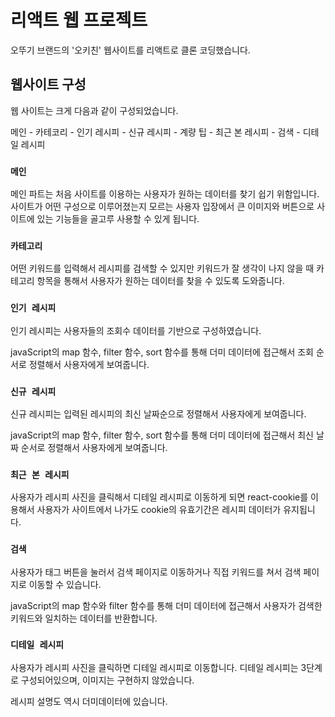 # 리액트 웹 프로젝트

오뚜기 브랜드의 '오키친' 웹사이트를 리액트로 클론 코딩했습니다.



## 웹사이트 구성

웹 사이트는 크게 다음과 같이 구성되었습니다.


메인 - 카테코리 - 인기 레시피 - 신규 레시피 - 계량 팁 - 최근 본 레시피 - 검색 - 디테일 레시피 



### `메인` 



메인 파트는 처음 사이트를 이용하는 사용자가 원하는 데이터를 찾기 쉽기 위함입니다.
사이트가 어떤 구성으로 이루어졌는지 모르는 사용자 입장에서 큰 이미지와 버튼으로
사이트에 있는 기능들을 골고루 사용할 수 있게 됩니다.



### `카테고리`



어떤 키워드를 입력해서 레시피를 검색할 수 있지만
키워드가 잘 생각이 나지 않을 때 카테고리 항목을 통해서
사용자가 원하는 데이터를 찾을 수 있도록 도와줍니다.



### `인기 레시피`



인기 레시피는 사용자들의 조회수 데이터를 기반으로 구성하였습니다.

javaScript의 map 함수, filter 함수, sort 함수를 통해 더미 데이터에 접근해서
조회 순서로 정렬해서 사용자에게 보여줍니다.


### `신규 레시피`



신규 레시피는 입력된 레시피의 최신 날짜순으로 정렬해서 사용자에게 보여줍니다.

javaScript의 map 함수, filter 함수, sort 함수를 통해 더미 데이터에 접근해서
최신 날짜 순서로 정렬해서 사용자에게 보여줍니다.


### `최근 본 레시피`

사용자가 레시피 사진을 클릭해서 디테일 레시피로 이동하게 되면
react-cookie를 이용해서 사용자가 사이트에서 나가도 
cookie의 유효기간은 레시피 데이터가 유지됩니다.

### `검색`

사용자가 태그 버튼을 눌러서 검색 페이지로 이동하거나
직접 키워드를 쳐서 검색 페이지로 이동할 수 있습니다.

javaScript의 map 함수와 filter 함수를 통해 더미 데이터에 접근해서
사용자가 검색한 키워드와 일치하는 데이터를 반환합니다.

### `디테일 레시피`

사용자가 레시피 사진을 클릭하면 디테일 레시피로 이동합니다.
디테일 레시피는 3단계로 구성되어있으며, 이미지는 구현하지 않았습니다.

레시피 설명도 역시 더미데이터에 있습니다.

